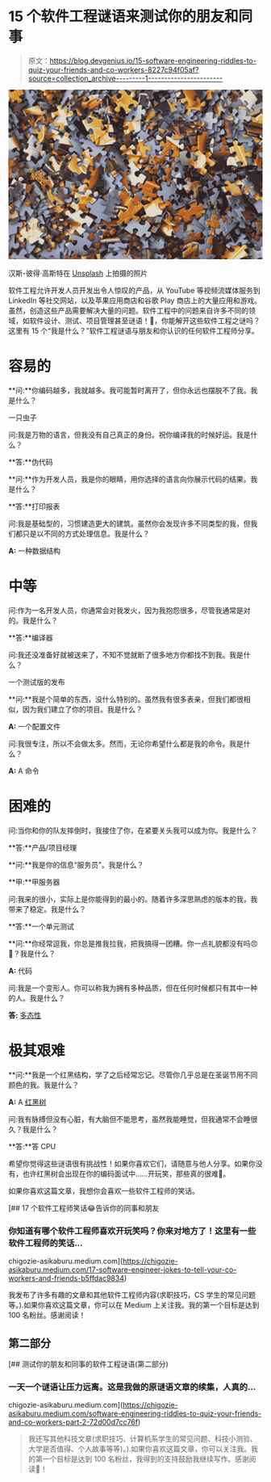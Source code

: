 # 15 个软件工程谜语来测试你的朋友和同事

> 原文：<https://blog.devgenius.io/15-software-engineering-riddles-to-quiz-your-friends-and-co-workers-8227c94f05af?source=collection_archive---------1----------------------->

![](img/2211fb29fec3727861d7dba06d6f2b89.png)

汉斯-彼得·高斯特在 [Unsplash](https://unsplash.com/s/photos/puzzle?utm_source=unsplash&utm_medium=referral&utm_content=creditCopyText) 上拍摄的照片

软件工程允许开发人员开发出令人惊叹的产品，从 YouTube 等视频流媒体服务到 LinkedIn 等社交网站，以及苹果应用商店和谷歌 Play 商店上的大量应用和游戏。虽然，创造这些产品需要解决大量的问题。软件工程中的问题来自许多不同的领域，如软件设计、测试、项目管理甚至谜语！🧐，你能解开这些软件工程之谜吗？这里有 15 个“我是什么？”软件工程谜语与朋友和你认识的任何软件工程师分享。

# 容易的

**问:**你编码越多，我就越多。我可能暂时离开了，但你永远也摆脱不了我。我是什么？

一只虫子

问:我是万物的语言，但我没有自己真正的身份。祝你编译我的时候好运。我是什么？

**答:**伪代码

**问:**作为开发人员，我是你的眼睛，用你选择的语言向你展示代码的结果。我是什么？

**答:**打印报表

问:我是基础型的，习惯建造更大的建筑。虽然你会发现许多不同类型的我，但我们都只是以不同的方式处理信息。我是什么？

**A:** 一种数据结构

# **中等**

问:作为一名开发人员，你通常会对我发火，因为我抱怨很多，尽管我通常是对的。我是什么？

**答:**编译器

问:我还没准备好就被送来了，不知不觉就断了很多地方你都找不到我。我是什么？

一个测试版的发布

**问:**我是个简单的东西，没什么特别的。虽然我有很多表亲，但我们都很相似，因为我们建立了你的项目。我是什么？

**A:** 一个配置文件

问:我很专注，所以不会做太多。然而，无论你希望什么都是我的命令。我是什么？

**A:** A 命令

# 困难的

问:当你和你的队友摔倒时，我接住了你，在紧要关头我可以成为你。我是什么？

**答:**产品/项目经理

**问:**我是你的信息“服务员”。我是什么？

**甲:**甲服务器

问:我来的很小，实际上是你能得到的最小的。随着许多深思熟虑的版本的我，我带来了稳定。我是什么？

**答:**一个单元测试

**问:**你经常逗我，你总是推我拉我，把我搞得一团糟。你一点礼貌都没有吗😠😤？我是什么？

**A:** 代码

问:我是一个变形人。你可以称我为拥有多种品质，但在任何时候都只有其中一种的人。我是什么？

**答:** [多态性](https://www.tutorialspoint.com/java/java_polymorphism.htm)

# **极其艰难**

**问:**我是一个红黑结构，学了之后经常忘记。尽管你几乎总是在圣诞节用不同颜色的我。我是什么？

**A:** A [红黑树](https://www.programiz.com/dsa/red-black-tree)

问:我有脉搏但没有心脏，有大脑但不能思考，虽然我能睡觉，但我通常不会睡很久？我是什么？

**答:**答 CPU

希望你觉得这些谜语很有挑战性！如果你喜欢它们，请随意与他人分享。如果你没有，也许红黑树会出现在你的编码面试中…...开玩笑，那些真的很难👻。

如果你喜欢这篇文章，我想你会喜欢一些软件工程师的笑话。

[](https://chigozie-asikaburu.medium.com/17-software-engineer-jokes-to-tell-your-co-workers-and-friends-b5ffdac9834) [## 17 个软件工程师笑话😂告诉你的同事和朋友

### 你知道有哪个软件工程师喜欢开玩笑吗？你来对地方了！这里有一些软件工程师的笑话…

chigozie-asikaburu.medium.com](https://chigozie-asikaburu.medium.com/17-software-engineer-jokes-to-tell-your-co-workers-and-friends-b5ffdac9834) 

我发布了许多有趣的文章和其他软件工程师内容(求职技巧，CS 学生的常见问题等。).如果你喜欢这篇文章，你可以在 Medium 上关注我。我的第一个目标是达到 100 名粉丝。感谢阅读！

## 第二部分

[](https://chigozie-asikaburu.medium.com/software-engineering-riddles-to-quiz-your-friends-and-co-workers-part-2-72d00d7cc76f) [## 测试你的朋友和同事的软件工程谜语(第二部分)

### 一天一个谜语让压力远离。这是我做的原谜语文章的续集，人真的…

chigozie-asikaburu.medium.com](https://chigozie-asikaburu.medium.com/software-engineering-riddles-to-quiz-your-friends-and-co-workers-part-2-72d00d7cc76f) 

> 我还写其他科技文章(求职技巧、计算机系学生的常见问题、科技小测验、大学是否值得、个人故事等等)。).如果你喜欢这篇文章，你可以关注我。我的第一个目标是达到 100 名粉丝，我得到的支持鼓励我继续写作。感谢阅读👀！